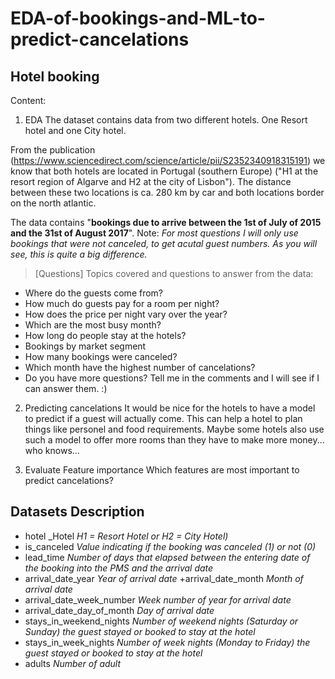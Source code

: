 # EDA-of-bookings-and-ML-to-predict-cancelations

## Hotel booking
Content:
1. EDA
The dataset contains data from two different hotels. One Resort hotel and one City hotel.

From the publication (https://www.sciencedirect.com/science/article/pii/S2352340918315191) we know that both hotels are located in Portugal (southern Europe) ("H1 at the resort region of Algarve and H2 at the city of Lisbon"). The distance between these two locations is ca. 280 km by car and both locations border on the north atlantic.

The data contains "**bookings due to arrive between the 1st of July of 2015 and the 31st of August 2017**".
Note: _For most questions I will only use bookings that were not canceled, to get acutal guest numbers. As you will see, this is quite a big difference._

>[Questions]
>Topics covered and questions to answer from the data:

+ Where do the guests come from?
+ How much do guests pay for a room per night?
+ How does the price per night vary over the year?
+ Which are the most busy month?
+ How long do people stay at the hotels?
+ Bookings by market segment
+ How many bookings were canceled?
+ Which month have the highest number of cancelations?
+ Do you have more questions? Tell me in the comments and I will see if I can answer them. :)

2. Predicting cancelations
It would be nice for the hotels to have a model to predict if a guest will actually come.
This can help a hotel to plan things like personel and food requirements.
Maybe some hotels also use such a model to offer more rooms than they have to make more money... who knows...

3. Evaluate Feature importance
Which features are most important to predict cancelations?

## Datasets Description
+ hotel _Hotel _H1 = Resort Hotel or H2 = City Hotel)_
+ is_canceled _Value indicating if the booking was canceled (1) or not (0)_
+ lead_time _Number of days that elapsed between the entering date of the booking into the PMS and the arrival date_
+ arrival_date_year _Year of arrival date_
+arrival_date_month _Month of arrival date_
+ arrival_date_week_number _Week number of year for arrival date_
+ arrival_date_day_of_month _Day of arrival date_
+ stays_in_weekend_nights _Number of weekend nights (Saturday or Sunday) the guest stayed or booked to stay at the hotel_
+ stays_in_week_nights _Number of week nights (Monday to Friday) the guest stayed or booked to stay at the hotel_
+ adults _Number of adult_
